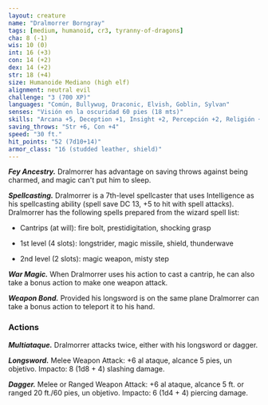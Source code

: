 ```yaml
---
layout: creature
name: "Dralmorrer Borngray"
tags: [medium, humanoid, cr3, tyranny-of-dragons]
cha: 8 (-1)
wis: 10 (0)
int: 16 (+3)
con: 14 (+2)
dex: 14 (+2)
str: 18 (+4)
size: Humanoide Mediano (high elf)
alignment: neutral evil
challenge: "3 (700 XP)"
languages: "Común, Bullywug, Draconic, Elvish, Goblin, Sylvan"
senses: "Visión en la oscuridad 60 pies (18 mts)"
skills: "Arcana +5, Deception +1, Insight +2, Percepción +2, Religión +5"
saving_throws: "Str +6, Con +4"
speed: "30 ft."
hit_points: "52 (7d10+14)"
armor_class: "16 (studded leather, shield)"
---
```


***Fey Ancestry.*** Dralmorrer has advantage on saving throws against being charmed, and magic can't put him to sleep.

***Spellcasting.*** Dralmorrer is a 7th-level spellcaster that uses Intelligence as his spellcasting ability (spell save DC 13, +5 to hit with spell attacks). Dralmorrer has the following spells prepared from the wizard spell list:

* Cantrips (at will): fire bolt, prestidigitation, shocking grasp

* 1st level (4 slots): longstrider, magic missile, shield, thunderwave

* 2nd level (2 slots): magic weapon, misty step

***War Magic.*** When Dralmorrer uses his action to cast a cantrip, he can also take a bonus action to make one weapon attack.

***Weapon Bond.*** Provided his longsword is on the same plane Dralmorrer can take a bonus action to teleport it to his hand.

### Actions

***Multiataque.*** Dralmorrer attacks twice, either with his longsword or dagger.

***Longsword.*** Melee Weapon Attack: +6 al ataque, alcance 5 pies, un objetivo. Impacto: 8 (1d8 + 4) slashing damage.

***Dagger.*** Melee or Ranged Weapon Attack: +6 al ataque, alcance 5 ft. or ranged 20 ft./60 pies, un objetivo. Impacto: 6 (1d4 + 4) piercing damage.